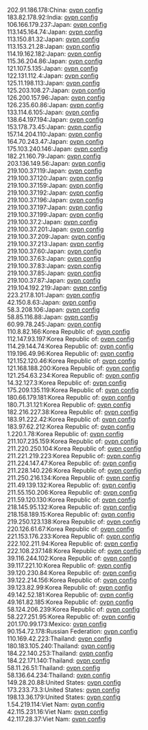 202.91.186.178:China: [ovpn config](vpn/202_91_186_178.ovpn)  
183.82.178.92:India: [ovpn config](vpn/183_82_178_92.ovpn)  
106.166.179.237:Japan: [ovpn config](vpn/106_166_179_237.ovpn)  
113.145.164.74:Japan: [ovpn config](vpn/113_145_164_74.ovpn)  
113.150.81.32:Japan: [ovpn config](vpn/113_150_81_32.ovpn)  
113.153.21.28:Japan: [ovpn config](vpn/113_153_21_28.ovpn)  
114.19.162.182:Japan: [ovpn config](vpn/114_19_162_182.ovpn)  
115.36.204.86:Japan: [ovpn config](vpn/115_36_204_86.ovpn)  
121.107.5.135:Japan: [ovpn config](vpn/121_107_5_135.ovpn)  
122.131.112.4:Japan: [ovpn config](vpn/122_131_112_4.ovpn)  
125.11.198.113:Japan: [ovpn config](vpn/125_11_198_113.ovpn)  
125.203.108.27:Japan: [ovpn config](vpn/125_203_108_27.ovpn)  
126.200.157.96:Japan: [ovpn config](vpn/126_200_157_96.ovpn)  
126.235.60.86:Japan: [ovpn config](vpn/126_235_60_86.ovpn)  
133.114.6.105:Japan: [ovpn config](vpn/133_114_6_105.ovpn)  
138.64.197.194:Japan: [ovpn config](vpn/138_64_197_194.ovpn)  
153.178.73.45:Japan: [ovpn config](vpn/153_178_73_45.ovpn)  
157.14.204.110:Japan: [ovpn config](vpn/157_14_204_110.ovpn)  
164.70.243.47:Japan: [ovpn config](vpn/164_70_243_47.ovpn)  
175.103.240.146:Japan: [ovpn config](vpn/175_103_240_146.ovpn)  
182.21.160.79:Japan: [ovpn config](vpn/182_21_160_79.ovpn)  
203.136.149.56:Japan: [ovpn config](vpn/203_136_149_56.ovpn)  
219.100.37.119:Japan: [ovpn config](vpn/219_100_37_119.ovpn)  
219.100.37.120:Japan: [ovpn config](vpn/219_100_37_120.ovpn)  
219.100.37.159:Japan: [ovpn config](vpn/219_100_37_159.ovpn)  
219.100.37.192:Japan: [ovpn config](vpn/219_100_37_192.ovpn)  
219.100.37.196:Japan: [ovpn config](vpn/219_100_37_196.ovpn)  
219.100.37.197:Japan: [ovpn config](vpn/219_100_37_197.ovpn)  
219.100.37.199:Japan: [ovpn config](vpn/219_100_37_199.ovpn)  
219.100.37.2:Japan: [ovpn config](vpn/219_100_37_2.ovpn)  
219.100.37.201:Japan: [ovpn config](vpn/219_100_37_201.ovpn)  
219.100.37.209:Japan: [ovpn config](vpn/219_100_37_209.ovpn)  
219.100.37.213:Japan: [ovpn config](vpn/219_100_37_213.ovpn)  
219.100.37.60:Japan: [ovpn config](vpn/219_100_37_60.ovpn)  
219.100.37.63:Japan: [ovpn config](vpn/219_100_37_63.ovpn)  
219.100.37.83:Japan: [ovpn config](vpn/219_100_37_83.ovpn)  
219.100.37.85:Japan: [ovpn config](vpn/219_100_37_85.ovpn)  
219.100.37.87:Japan: [ovpn config](vpn/219_100_37_87.ovpn)  
219.104.192.219:Japan: [ovpn config](vpn/219_104_192_219.ovpn)  
223.217.8.101:Japan: [ovpn config](vpn/223_217_8_101.ovpn)  
42.150.8.63:Japan: [ovpn config](vpn/42_150_8_63.ovpn)  
58.3.208.106:Japan: [ovpn config](vpn/58_3_208_106.ovpn)  
58.85.116.88:Japan: [ovpn config](vpn/58_85_116_88.ovpn)  
60.99.78.245:Japan: [ovpn config](vpn/60_99_78_245.ovpn)  
110.8.82.166:Korea Republic of: [ovpn config](vpn/110_8_82_166.ovpn)  
112.147.93.197:Korea Republic of: [ovpn config](vpn/112_147_93_197.ovpn)  
114.29.144.74:Korea Republic of: [ovpn config](vpn/114_29_144_74.ovpn)  
119.196.49.96:Korea Republic of: [ovpn config](vpn/119_196_49_96.ovpn)  
121.152.120.46:Korea Republic of: [ovpn config](vpn/121_152_120_46.ovpn)  
121.168.188.200:Korea Republic of: [ovpn config](vpn/121_168_188_200.ovpn)  
121.254.63.234:Korea Republic of: [ovpn config](vpn/121_254_63_234.ovpn)  
14.32.127.3:Korea Republic of: [ovpn config](vpn/14_32_127_3.ovpn)  
175.209.135.119:Korea Republic of: [ovpn config](vpn/175_209_135_119.ovpn)  
180.66.179.181:Korea Republic of: [ovpn config](vpn/180_66_179_181.ovpn)  
180.71.31.121:Korea Republic of: [ovpn config](vpn/180_71_31_121.ovpn)  
182.216.227.38:Korea Republic of: [ovpn config](vpn/182_216_227_38.ovpn)  
183.91.222.42:Korea Republic of: [ovpn config](vpn/183_91_222_42.ovpn)  
183.97.62.212:Korea Republic of: [ovpn config](vpn/183_97_62_212.ovpn)  
1.220.1.78:Korea Republic of: [ovpn config](vpn/1_220_1_78.ovpn)  
211.107.235.159:Korea Republic of: [ovpn config](vpn/211_107_235_159.ovpn)  
211.220.250.104:Korea Republic of: [ovpn config](vpn/211_220_250_104.ovpn)  
211.221.219.223:Korea Republic of: [ovpn config](vpn/211_221_219_223.ovpn)  
211.224.147.47:Korea Republic of: [ovpn config](vpn/211_224_147_47.ovpn)  
211.228.140.226:Korea Republic of: [ovpn config](vpn/211_228_140_226.ovpn)  
211.250.216.134:Korea Republic of: [ovpn config](vpn/211_250_216_134.ovpn)  
211.49.139.132:Korea Republic of: [ovpn config](vpn/211_49_139_132.ovpn)  
211.55.150.206:Korea Republic of: [ovpn config](vpn/211_55_150_206.ovpn)  
211.59.120.130:Korea Republic of: [ovpn config](vpn/211_59_120_130.ovpn)  
218.145.95.132:Korea Republic of: [ovpn config](vpn/218_145_95_132.ovpn)  
218.158.189.15:Korea Republic of: [ovpn config](vpn/218_158_189_15.ovpn)  
219.250.123.138:Korea Republic of: [ovpn config](vpn/219_250_123_138.ovpn)  
220.126.61.67:Korea Republic of: [ovpn config](vpn/220_126_61_67.ovpn)  
221.153.176.233:Korea Republic of: [ovpn config](vpn/221_153_176_233.ovpn)  
222.102.211.94:Korea Republic of: [ovpn config](vpn/222_102_211_94.ovpn)  
222.108.237.148:Korea Republic of: [ovpn config](vpn/222_108_237_148.ovpn)  
39.116.244.102:Korea Republic of: [ovpn config](vpn/39_116_244_102.ovpn)  
39.117.221.10:Korea Republic of: [ovpn config](vpn/39_117_221_10.ovpn)  
39.120.230.84:Korea Republic of: [ovpn config](vpn/39_120_230_84.ovpn)  
39.122.214.156:Korea Republic of: [ovpn config](vpn/39_122_214_156.ovpn)  
39.123.82.99:Korea Republic of: [ovpn config](vpn/39_123_82_99.ovpn)  
49.142.52.181:Korea Republic of: [ovpn config](vpn/49_142_52_181.ovpn)  
49.161.82.185:Korea Republic of: [ovpn config](vpn/49_161_82_185.ovpn)  
58.124.206.239:Korea Republic of: [ovpn config](vpn/58_124_206_239.ovpn)  
58.227.251.95:Korea Republic of: [ovpn config](vpn/58_227_251_95.ovpn)  
201.170.99.173:Mexico: [ovpn config](vpn/201_170_99_173.ovpn)  
90.154.72.178:Russian Federation: [ovpn config](vpn/90_154_72_178.ovpn)  
110.169.42.223:Thailand: [ovpn config](vpn/110_169_42_223.ovpn)  
180.183.105.240:Thailand: [ovpn config](vpn/180_183_105_240.ovpn)  
184.22.140.253:Thailand: [ovpn config](vpn/184_22_140_253.ovpn)  
184.22.171.140:Thailand: [ovpn config](vpn/184_22_171_140.ovpn)  
58.11.26.51:Thailand: [ovpn config](vpn/58_11_26_51.ovpn)  
58.136.64.234:Thailand: [ovpn config](vpn/58_136_64_234.ovpn)  
149.28.20.88:United States: [ovpn config](vpn/149_28_20_88.ovpn)  
173.233.73.3:United States: [ovpn config](vpn/173_233_73_3.ovpn)  
198.13.36.179:United States: [ovpn config](vpn/198_13_36_179.ovpn)  
1.54.219.114:Viet Nam: [ovpn config](vpn/1_54_219_114.ovpn)  
42.115.231.16:Viet Nam: [ovpn config](vpn/42_115_231_16.ovpn)  
42.117.28.37:Viet Nam: [ovpn config](vpn/42_117_28_37.ovpn)  

